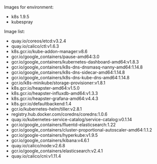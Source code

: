 
Images for environment:
 - k8s 1.9.5
 - kubespray

Image list:
- quay.io/coreos/etcd:v3.2.4
- quay.io/calico/ctl:v1.6.3
- k8s.gcr.io/kube-addon-manager:v8.6
- gcr.io/google_containers/pause-amd64:3.0
- gcr.io/google_containers/kubernetes-dashboard-amd64:v1.8.3
- gcr.io/google_containers/k8s-dns-dnsmasq-nanny-amd64:1.14.8
- gcr.io/google_containers/k8s-dns-sidecar-amd64:1.14.8
- gcr.io/google_containers/k8s-dns-kube-dns-amd64:1.14.8
- gcr.io/k8s-minikube/storage-provisioner:v1.8.1
- k8s.gcr.io/heapster-amd64:v1.5.0
- k8s.gcr.io/heapster-influxdb-amd64:v1.3.3
- k8s.gcr.io/heapster-grafana-amd64:v4.4.3
- k8s.gcr.io/defaultbackend:1.4
- gcr.io/kubernetes-helm/tiller:v2.8.1
- registry.hub.docker.com/coredns/coredns:1.0.6
- quay.io/kubernetes-service-catalog/service-catalog:v0.1.14
- gcr.io/google_containers/fluentd-elasticsearch:1.22
- gcr.io/google_containers/cluster-proportional-autoscaler-amd64:1.1.2
- gcr.io/google-containers/hyperkube:v1.9.5
- gcr.io/google_containers/kibana:v4.6.1
- quay.io/calico/node:v2.6.8
- gcr.io/google_containers/elasticsearch:v2.4.1
- quay.io/calico/cni:v1.11.4
